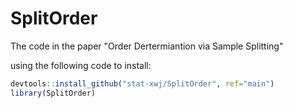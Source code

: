 # SplitOrder
The code in the paper "Order Dertermiantion via Sample Splitting"



using the following code to install:

```R
devtools::install_github("stat-xwj/SplitOrder", ref="main")
library(SplitOrder)
```

